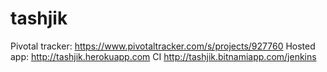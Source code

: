 tashjik
=======

Pivotal tracker: https://www.pivotaltracker.com/s/projects/927760
Hosted app:      http://tashjik.herokuapp.com
CI               http://tashjik.bitnamiapp.com/jenkins
